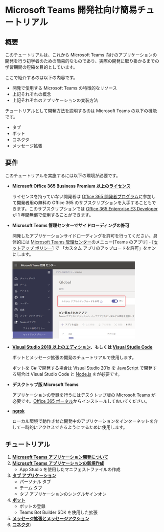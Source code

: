 # Microsoft Teams 開発社向け簡易チュートリアル
## 概要
このチュートリアルは、これから Microsoft Teams 向けのアプリケーションの開発を行う初学者のための簡易的なものであり、実際の開発に取り掛かるまでの学習期間の短縮を目的としています。

ここで紹介するのは以下の内容です。
* 開発で使用する Microsoft Teams の特徴的なリソース
* 上記それぞれの概念
* 上記それぞれのアプリケーションの実装方法

チュートリアルとして開発方法を説明するのは Microsoft Teams の以下の機能です。
* タブ
* ボット
* コネクタ
* メッセージ拡張

## 要件
このチュートリアルを実施するには以下の環境が必要です。

* **Microsoft Office 365 Business Premium 以上の[ライセンス](https://products.office.com/ja-JP/compare-all-microsoft-office-products-b?tab=2)**

    ライセンスを持っていない開発者は [Office 365 開発者プログラム](https://developer.microsoft.com/ja-JP/office/dev-program
)に参加して開発者用の無料の Office 365 のサブスクリプションを入手することもできます。このサブスクリプションでは [Office 365 Enterprise E3 Developer](https://docs.microsoft.com/ja-jp/office/developer-program/office-365-developer-program-get-started) が 1 年間無償で使用することができます。

* **Microsoft Teams 管理センターでサイドローディングの許可**

    開発したアプリケーションサイドローディングを許可を行ってください。具体的には [Microsoft Teams 管理センター](https://admin.teams.microsoft.com/)のメニュー\[Teams のアプリ\] - \[[セットアップ ポリシー](https://admin.teams.microsoft.com/policies/app-setup/edit/)\] で 「カスタム アプリのアップロードを許可」をオンにします。

    <img src="images/SetupPolicy.png" width="400">


* **[Visual Studio 2018 以上のエディション](https://visualstudio.microsoft.com/ja/vs/)、もしくは [Visual Studio Code](https://code.visualstudio.com/Download)**

    ボットとメッセージ拡張の開発のチュートリアルで使用します。

    ボットを C# で開発する場合は Visual Studio 201x を JavaScript で開発する場合は Visual Studio Code と [Node.js](https://nodejs.org/en/) をが必要です。

* **デスクトップ版 Microsoft Teams**

    アプリケーションの登録を行うにはデスクトップ版の Microsoft Teams が必要です。[Office 365 ポータル](https://www.office.com/?)からインストールしておいてください。

* **[ngrok](https://ngrok.com/download)**

    ローカル環境で動作させた開発中のアプリケーションをインターネットを介して一時的にアクセスできるようにするために使用します。


## チュートリアル
1. [**Microsoft Teams アプリケーション開発について**](Tut01.md)
2. [**Microsoft Teams アプリケーションの新規作成**](Tut02.md)
    * App Studio を使用したマニフェストファイルの作成
3. [**タブ アプリケーション**](Tut03.md)
    * パーソナル タブ
    * チーム タブ
    * タブ アプリケーションのシングルサインオン
4. [**ボット**](Tut04.md)
    * ボットの登録
    * Teams Bot Builder SDK を使用した拡張
5. [**メッセージ拡張とメッセージアクション**](Tut05.md)
6. [**コネクタ**](Tut06.md))
